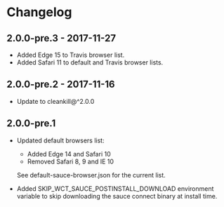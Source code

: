 # Changelog

## 2.0.0-pre.3 - 2017-11-27

- Added Edge 15 to Travis browser list.
- Added Safari 11 to default and Travis browser lists.

## 2.0.0-pre.2 - 2017-11-16

- Update to cleankill@^2.0.0

## 2.0.0-pre.1

- Updated default browsers list:

  - Added Edge 14 and Safari 10
  - Removed Safari 8, 9 and IE 10

  See default-sauce-browser.json for the current list.

- Added SKIP_WCT_SAUCE_POSTINSTALL_DOWNLOAD environment variable to skip
downloading the sauce connect binary at install time.
